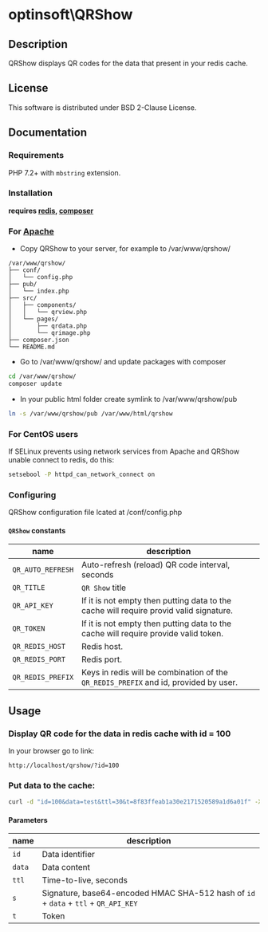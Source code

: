 # optinsoft\QRShow

## Description

QRShow displays QR codes for the data that present in your redis cache.

## License

This software is distributed under BSD 2-Clause License.

## Documentation

### Requirements

PHP 7.2+ with `mbstring` extension.

### Installation

**requires [redis](https://redis.io/), [composer](https://getcomposer.org)**

### For [Apache](https://httpd.apache.org/)

- Copy QRShow to your server, for example to /var/www/qrshow/

```
/var/www/qrshow/
├── conf/
│   └── config.php
├── pub/
│   └── index.php
├── src/
│   ├── components/
│   │   └── qrview.php
│   └── pages/
│       ├── qrdata.php
│       └── qrimage.php
├── composer.json
└── README.md
```

- Go to /var/www/qrshow/ and update packages with composer

```bash
cd /var/www/qrshow/
composer update
```

- In your public html folder create symlink to /var/www/qrshow/pub

```bash
ln -s /var/www/qrshow/pub /var/www/html/qrshow
```

### For CentOS users

If SELinux prevents using network services from Apache and QRShow unable connect to redis, do this:

```bash
setsebool -P httpd_can_network_connect on
```

### Configuring

QRShow configuration file lcated at /conf/config.php

####  `QRShow` constants
name | description
---- | -----------
`QR_AUTO_REFRESH` | Auto-refresh (reload) QR code interval, seconds
`QR_TITLE` | `QR Show` title
`QR_API_KEY` | If it is not empty then putting data to the cache will require provid valid signature.
`QR_TOKEN` | If it is not empty then putting data to the cache will require provide valid token.
`QR_REDIS_HOST` | Redis host.
`QR_REDIS_PORT` | Redis port.
`QR_REDIS_PREFIX` | Keys in redis will be combination of the `QR_REDIS_PREFIX` and id, provided by user.

## Usage

### Display QR code for the data in redis cache with id = 100

In your browser go to link:
```
http://localhost/qrshow/?id=100
```

### Put data to the cache:
```bash
curl -d "id=100&data=test&ttl=30&t=8f83ffeab1a30e2171520589a1d6a01f" -X POST http://localhost/qrshow/
```

#### Parameters

name | description
---- | -----------
`id`|Data identifier
`data`|Data content
`ttl`|Time-to-live, seconds
`s`|Signature, base64-encoded HMAC SHA-512 hash of `id` + `data` + `ttl` + `QR_API_KEY`
`t`|Token